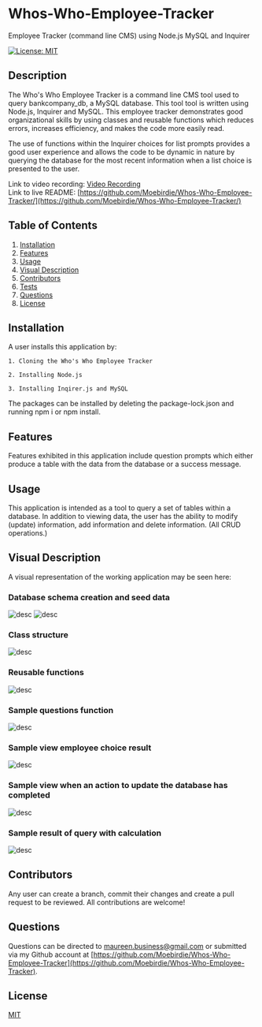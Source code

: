 # Whos-Who-Employee-Tracker
Employee Tracker (command line CMS) using Node.js MySQL and Inquirer

[![License: MIT](https://img.shields.io/badge/License-MIT-yellow.svg)](https://opensource.org/licenses/MIT)

## Description

The Who's Who Employee Tracker is a command line CMS tool used to query bankcompany_db, a MySQL database.  This tool tool is written using Node.js, Inquirer and MySQL.  This employee tracker demonstrates good organizational skills by using classes and reusable functions which reduces errors, increases efficiency, and makes the code more easily read.

The use of functions within the Inquirer choices for list prompts provides a good user experience and allows the code to be dynamic in nature by querying the database for the most recent information when a list choice is presented to the user.

Link to video recording: [Video Recording](https://watch.screencastify.com/v/JyFXj7crvP3ofKrr5Hmc)  
Link to live README: [https://github.com/Moebirdie/Whos-Who-Employee-Tracker/](https://github.com/Moebirdie/Whos-Who-Employee-Tracker/)


## Table of Contents

1. [Installation](#Installation)
2. [Features](#Features)
3. [Usage](#Usage)
4. [Visual Description](#Visual-Description)
5. [Contributors](#Contributing)
6. [Tests](#Tests)  
7. [Questions](#Questions)
8. [License](#License)
  

## Installation <a id="Installation"></a>


A user installs this application by:  

	1. Cloning the Who's Who Employee Tracker  

	2. Installing Node.js  

	3. Installing Inqirer.js and MySQL
 
 The packages can be installed by deleting the package-lock.json and running npm i or npm install.
  

## Features <a id="Features"></a>

Features exhibited in this application include question prompts which either produce a table with the data from the database or a success message.
  

## Usage <a id="Usage"></a>

This application is intended as a tool to query a set of tables within a database.  In addition to viewing data, the user has the ability to modify (update) information, add information and delete information. (All CRUD operations.)
  

## Visual Description <a id="Visual-Description"></a>

A visual representation of the working application may be seen here:  

### Database schema creation and seed data    

![desc](assets/schema.png)   ![desc](assets/seeds.png)   

### Class structure  

![desc](assets/classes.png)  

### Reusable functions  

![desc](assets/reusablefunction.png)  

### Sample questions function  

![desc](assets/inquirersample.png)    

### Sample view employee choice result

![desc](assets/emplistiing.png)  

### Sample view when an action to update the database has completed  

![desc](assets/runmessageqry.png)  

### Sample result of query with calculation  

![desc](assets/utilsalarydept.png)  


## Contributors <a id="Contributing"></a>

Any user can create a branch, commit their changes and create a pull request to be reviewed. All contributions are welcome!

  
## Questions  <a id="Questions"></a>

Questions can be directed to maureen.business@gmail.com or submitted via my Github account at [https://github.com/Moebirdie/Whos-Who-Employee-Tracker](https://github.com/Moebirdie/Whos-Who-Employee-Tracker).
  

## License <a id="License"></a>

[MIT](https://opensource.org/licenses/MIT)
